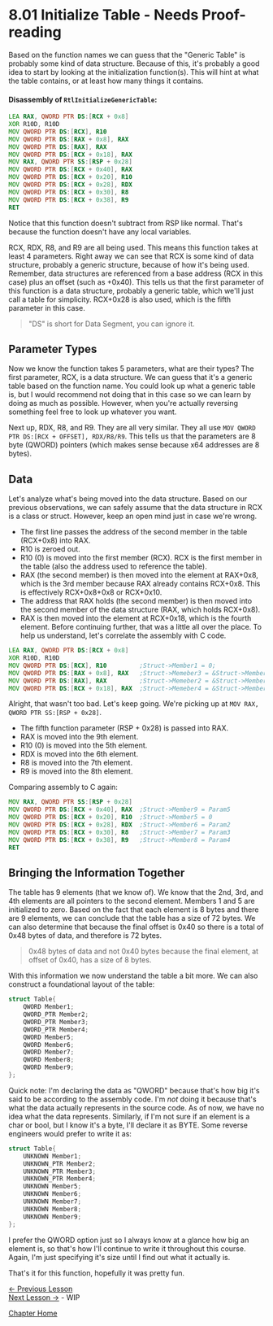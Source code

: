 # 8.01 Initialize Table - **Needs Proof-reading**
Based on the function names we can guess that the "Generic Table" is probably some kind of data structure. Because of this, it's probably a good idea to start by looking at the initialization function(s). This will hint at what the table contains, or at least how many things it contains.

#### Disassembly of `RtlInitializeGenericTable`:
```asm
LEA RAX, QWORD PTR DS:[RCX + 0x8]
XOR R10D, R10D
MOV QWORD PTR DS:[RCX], R10
MOV QWORD PTR DS:[RAX + 0x8], RAX
MOV QWORD PTR DS:[RAX], RAX
MOV QWORD PTR DS:[RCX + 0x18], RAX
MOV RAX, QWORD PTR SS:[RSP + 0x28]
MOV QWORD PTR DS:[RCX + 0x40], RAX
MOV QWORD PTR DS:[RCX + 0x20], R10
MOV QWORD PTR DS:[RCX + 0x28], RDX
MOV QWORD PTR DS:[RCX + 0x30], R8
MOV QWORD PTR DS:[RCX + 0x38], R9
RET 
```

Notice that this function doesn't subtract from RSP like normal. That's because the function doesn't have any local variables.

RCX, RDX, R8, and R9 are all being used. This means this function takes at least 4 parameters.
Right away we can see that RCX is some kind of data structure, probably a generic structure, because of how it's being used. Remember, data structures are referenced from a base address (RCX in this case) plus an offset (such as +0x40). This tells us that the first parameter of this function is a data structure, probably a generic table, which we'll just call a table for simplicity. RCX+0x28 is also used, which is the fifth parameter in this case.

>"DS" is short for Data Segment, you can ignore it.

## Parameter Types
Now we know the function takes 5 parameters, what are their types? The first parameter, RCX, is a data structure. We can guess that it's a generic table based on the function name. You could look up what a generic table is, but I would recommend not doing that in this case so we can learn by doing as much as possible. However, when you're actually reversing something feel free to look up whatever you want. 

Next up, RDX, R8, and R9. They are all very similar. They all use `MOV QWORD PTR DS:[RCX + OFFSET], RDX/R8/R9`. This tells us that the parameters are 8 byte (QWORD) pointers (which makes sense because x64 addresses are 8 bytes). 

## Data
Let's analyze what's being moved into the data structure. Based on our previous observations, we can safely assume that the data structure in RCX is a class or struct. However, keep an open mind just in case we're wrong.
* The first line passes the address of the second member in the table (RCX+0x8) into RAX.
* R10 is zeroed out.
* R10 (0) is moved into the first member (RCX). RCX is the first member in the table (also the address used to reference the table).
* RAX (the second member) is then moved into the element at RAX+0x8, which is the 3rd member because RAX already contains RCX+0x8. This is effectively RCX+0x8+0x8 or RCX+0x10. 
* The address that RAX holds (the second member) is then moved into the second member of the data structure (RAX, which holds RCX+0x8).
* RAX is then moved into the element at RCX+0x18, which is the fourth element.
Before continuing further, that was a little all over the place. To help us understand, let's correlate the assembly with C code.

```asm
LEA RAX, QWORD PTR DS:[RCX + 0x8]
XOR R10D, R10D
MOV QWORD PTR DS:[RCX], R10         ;Struct->Member1 = 0;
MOV QWORD PTR DS:[RAX + 0x8], RAX   ;Struct->Memeber3 = &Struct->Member2;
MOV QWORD PTR DS:[RAX], RAX         ;Struct->Memeber2 = &Struct->Member2;
MOV QWORD PTR DS:[RCX + 0x18], RAX  ;Struct->Memeber4 = &Struct->Member2;
```

Alright, that wasn't too bad. Let's keep going. We're picking up at `MOV RAX, QWORD PTR SS:[RSP + 0x28]`.
* The fifth function parameter (RSP + 0x28) is passed into RAX.
* RAX is moved into the 9th element.
* R10 (0) is moved into the 5th element.
* RDX is moved into the 6th element.
* R8 is moved into the 7th element.
* R9 is moved into the 8th element.

Comparing assembly to C again:
```asm
MOV RAX, QWORD PTR SS:[RSP + 0x28]
MOV QWORD PTR DS:[RCX + 0x40], RAX  ;Struct->Member9 = Param5
MOV QWORD PTR DS:[RCX + 0x20], R10  ;Struct->Member5 = 0
MOV QWORD PTR DS:[RCX + 0x28], RDX  ;Struct->Member6 = Param2
MOV QWORD PTR DS:[RCX + 0x30], R8   ;Struct->Member7 = Param3
MOV QWORD PTR DS:[RCX + 0x38], R9   ;Struct->Member8 = Param4
RET 
```

## Bringing the Information Together
The table has 9 elements (that we know of). We know that the 2nd, 3rd, and 4th elements are all pointers to the second element. Members 1 and 5 are initialized to zero. Based on the fact that each element is 8 bytes and there are 9 elements, we can conclude that the table has a size of 72 bytes. We can also determine that because the final offset is 0x40 so there is a total of 0x48 bytes of data, and therefore is 72 bytes.

>0x48 bytes of data and not 0x40 bytes because the final element, at offset of 0x40, has a size of 8 bytes.

With this information we now understand the table a bit more. We can also construct a foundational layout of the table:

```c
struct Table{
    QWORD Member1;
    QWORD_PTR Member2;
    QWORD_PTR Member3;
    QWORD_PTR Member4;
    QWORD Member5;
    QWORD Member6;
    QWORD Member7;
    QWORD Member8;
    QWORD Member9;    
};
```

Quick note: I'm declaring the data as "QWORD" because that's how big it's said to be according to the assembly code. I'm *not* doing it because that's what the data actually represents in the source code. As of now, we have no idea what the data represents. Similarly, if I'm not sure if an element is a char or bool, but I know it's a byte, I'll declare it as BYTE. Some reverse engineers would prefer to write it as:

```c
struct Table{
    UNKNOWN Member1;
    UNKNOWN_PTR Member2;
    UNKNOWN_PTR Member3;
    UNKNOWN_PTR Member4;
    UNKNOWN Member5;
    UNKNOWN Member6;
    UNKNOWN Member7;
    UNKNOWN Member8;
    UNKNOWN Member9;    
};
```

I prefer the QWORD option just so I always know at a glance how big an element is, so that's how I'll continue to write it throughout this course. Again, I'm just specifying it's size until I find out what it actually is.

That's it for this function, hopefully it was pretty fun.

[<- Previous Lesson](8.00%20GenericTable.md)  
[Next Lesson ->]() - WIP  

[Chapter Home](8.00%20GenericTable.md)  